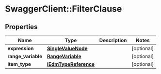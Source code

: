 # SwaggerClient::FilterClause

## Properties
Name | Type | Description | Notes
------------ | ------------- | ------------- | -------------
**expression** | [**SingleValueNode**](SingleValueNode.md) |  | [optional] 
**range_variable** | [**RangeVariable**](RangeVariable.md) |  | [optional] 
**item_type** | [**IEdmTypeReference**](IEdmTypeReference.md) |  | [optional] 


